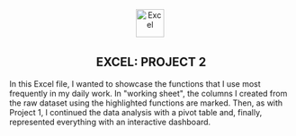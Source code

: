<div id="header" align="center">
  <img src="https://github.com/sempostma/office365-icons/blob/master/svg/excel.svg" title="Excel" alt="Excel" width="50" height="50"/>&nbsp;
  
## EXCEL: PROJECT 2
  <div id="header" align="left">

In this Excel file, I wanted to showcase the functions that I use most frequently in my daily work. 
In "working sheet", the columns I created from the raw dataset using the highlighted functions are marked.
Then, as with Project 1, I continued the data analysis with a pivot table and, finally, represented everything with an interactive dashboard.
